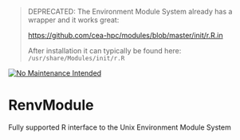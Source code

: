 > DEPRECATED:
> The Environment Module System already has a wrapper and it works great:
> 
> https://github.com/cea-hpc/modules/blob/master/init/r.R.in
>
> After installation it can typically be found here: `/usr/share/Modules/init/r.R`

[![No Maintenance Intended](http://unmaintained.tech/badge.svg)](http://unmaintained.tech/)

# RenvModule
Fully supported R interface to the Unix Environment Module System
